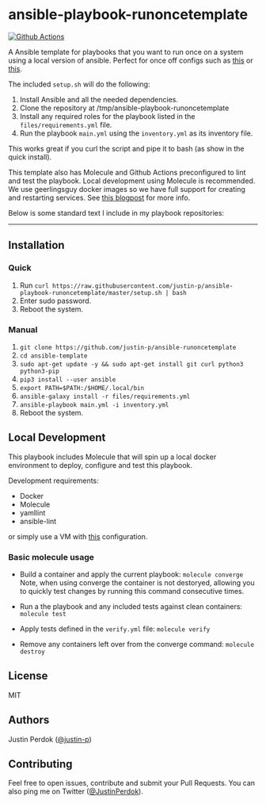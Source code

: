 # ansible-playbook-runoncetemplate

[![Github Actions](https://img.shields.io/github/workflow/status/justin-p/ansible-playbook-template/CI?label=Github%20Actions&logo=github&style=flat-square)](https://github.com/justin-p/ansible-playbook-runoncetemplate/actions)

A Ansible template for playbooks that you want to run once on a system using a local version of ansible.
Perfect for once off configs such as [this](https://github.com/justin-p/ansible-playbook-terraform-workstation) or [this](https://github.com/justin-p/ansible-playbook-my-linux-workstation).

The included `setup.sh` will do the following:

1. Install Ansible and all the needed dependencies.
2. Clone the repository at /tmp/ansible-playbook-runoncetemplate
3. Install any required roles for the playbook listed in the `files/requirements.yml` file.
4. Run the playbook `main.yml` using the `inventory.yml` as its inventory file.

This works great if you curl the script and pipe it to bash (as show in the quick install). 

This template also has Molecule and Github Actions preconfigured to lint and test the playbook. Local development using Molecule is recommended. We use geerlingsguy docker images so we have full support for creating and restarting services. See [this blogpost](https://www.jeffgeerling.com/blog/2018/testing-your-ansible-roles-molecule) for more info.

Below is some standard text I include in my playbook repositories:

---

## Installation

### Quick

1. Run `curl https://raw.githubusercontent.com/justin-p/ansible-playbook-runoncetemplate/master/setup.sh | bash`
2. Enter sudo password.
3. Reboot the system.

### Manual

1. `git clone https://github.com/justin-p/ansible-runoncetemplate`
2. `cd ansible-template`
3. `sudo apt-get update -y && sudo apt-get install git curl python3 python3-pip`
4. `pip3 install --user ansible `
5. `export PATH=$PATH:/$HOME/.local/bin`
6. `ansible-galaxy install -r files/requirements.yml`
7. `ansible-playbook main.yml -i inventory.yml`
8. Reboot the system.

## Local Development

This playbook includes Molecule that will spin up a local docker environment to deploy, configure and test this playbook.

Development requirements:

- Docker
- Molecule
- yamllint
- ansible-lint

or simply use a VM with [this](https://github.com/justin-p/ansible-terraform-workstation) configuration.

### Basic molecule usage

- Build a container and apply the current playbook: `molecule converge`  
Note, when using converge the container is not destoryed, allowing you to quickly test changes by running this command consecutive times.

- Run a the playbook and any included tests against clean containers: `molecule test`

- Apply tests defined in the `verify.yml` file: `molecule verify`

- Remove any containers left over from the converge command: `molecule destroy`

## License

MIT

## Authors

Justin Perdok ([@justin-p](https://github.com/justin-p/))

## Contributing

Feel free to open issues, contribute and submit your Pull Requests. You can also ping me on Twitter ([@JustinPerdok](https://twitter.com/JustinPerdok)).

